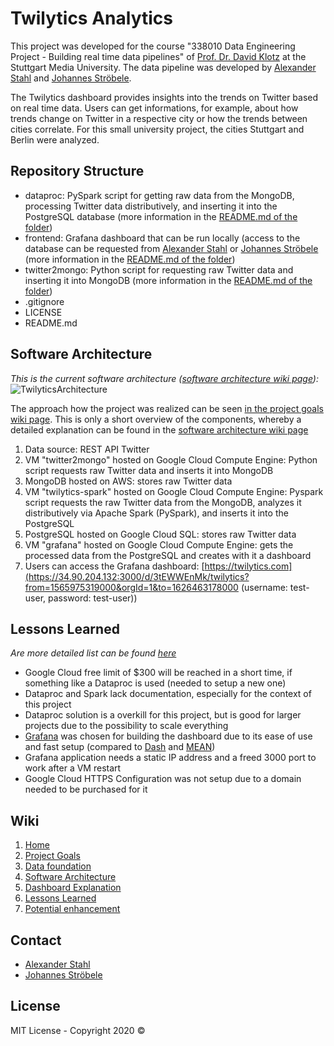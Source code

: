 # Twilytics Analytics

This project was developed for the course "338010 Data Engineering Project - Building real time data pipelines" of [Prof. Dr. David Klotz](mailto:david.klotz@hdm-stuttgart.de?subject=[GitHub]Twilytics) at the Stuttgart Media University. The data pipeline was developed by [Alexander Stahl](mailto:as291@hdm-stuttgart.de?subject=[GitHub]Twilytics) and [Johannes Ströbele](mailto:js349@hdm-stuttgart.de?subject=[GitHub]Twilytics).

The Twilytics dashboard provides insights into the trends on Twitter based on real time data. Users can get informations, for example, about how trends change on Twitter in a respective city or how the trends between cities correlate. For this small university project, the cities Stuttgart and Berlin were analyzed.  

## Repository Structure
- dataproc: PySpark script for getting raw data from the MongoDB, processing Twitter data distributively, and inserting it into the PostgreSQL database (more information in the [README.md of the folder](https://github.com/Twilytics/Analytics-Application/tree/master/dataproc))
- frontend: Grafana dashboard that can be run locally (access to the database can be requested from [Alexander Stahl](mailto:as291@hdm-stuttgart.de?subject=[GitHub]Twilytics) or [Johannes Ströbele](mailto:js349@hdm-stuttgart.de?subject=[GitHub]Twilytics) (more information in the [README.md of the folder](https://github.com/Twilytics/Analytics-Application/tree/master/frontend))
- twitter2mongo: Python script for requesting raw Twitter data and inserting it into MongoDB (more information in the [README.md of the folder](https://github.com/Twilytics/Analytics-Application/tree/master/twitter2mongo))
- .gitignore
- LICENSE
- README.md

## Software Architecture
_This is the current software architecture ([software architecture wiki page](https://github.com/Twilytics/Analytics-Application/wiki/Software-Architecture)):_ 
![TwilyticsArchitecture](https://user-images.githubusercontent.com/37565059/87839853-f0492400-c89c-11ea-9c5d-a31db556a015.png)

The approach how the project was realized can be seen [in the project goals wiki page](https://github.com/Twilytics/Analytics-Application/wiki/Project-Goals). This is only a short overview of the components, whereby a detailed explanation can be found in the [software architecture wiki page](https://github.com/Twilytics/Analytics-Application/wiki/Software-Architecture)
1. Data source: REST API Twitter
2. VM "twitter2mongo" hosted on Google Cloud Compute Engine: Python script requests raw Twitter data and inserts it into MongoDB 
3. MongoDB hosted on AWS: stores raw Twitter data
4. VM "twilytics-spark" hosted on Google Cloud Compute Engine: Pyspark script requests the raw Twitter data from the MongoDB, analyzes it distributively via Apache Spark (PySpark), and inserts it into the PostgreSQL
5. PostgreSQL hosted on Google Cloud SQL: stores raw Twitter data
6. VM "grafana" hosted on Google Cloud Compute Engine: gets the processed data from the PostgreSQL and creates with it a dashboard
7. Users can access the Grafana dashboard: [https://twilytics.com](https://34.90.204.132:3000/d/3tEWWEnMk/twilytics?from=1565975319000&orgId=1&to=1626463178000 (username: test-user, password: test-user))

## Lessons Learned
_Are more detailed list can be found [here](https://github.com/Twilytics/Analytics-Application/wiki/Lessons-Learned)_
* Google Cloud free limit of $300 will be reached in a short time, if something like a Dataproc is used (needed to setup a new one)
* Dataproc and Spark lack documentation, especially for the context of this project
* Dataproc solution is a overkill for this project, but is good for larger projects due to the possibility to scale everything
* [Grafana](https://grafana.com/) was chosen for building the dashboard due to its ease of use and fast setup (compared to [Dash](https://plotly.com/dash/) and [MEAN](https://en.wikipedia.org/wiki/MEAN_(solution_stack)))
* Grafana application needs a static IP address and a freed 3000 port to work after a VM restart
* Google Cloud HTTPS Configuration was not setup due to a domain needed to be purchased for it

## Wiki
1. [Home](https://github.com/Twilytics/Analytics-Application/wiki)
2. [Project Goals](https://github.com/Twilytics/Analytics-Application/wiki/Project-Goals)
3. [Data foundation](https://github.com/Twilytics/Analytics-Application/wiki/Data-Foundation)
4. [Software Architecture](https://github.com/Twilytics/Analytics-Application/wiki/Software-Architecture)
5. [Dashboard Explanation](https://github.com/Twilytics/Analytics-Application/wiki/Dashboard-Explanation)
6. [Lessons Learned](https://github.com/Twilytics/Analytics-Application/wiki/Lessons-Learned)
7. [Potential enhancement](https://github.com/Twilytics/Analytics-Application/wiki/Potential-Enhancements)

## Contact
- [Alexander Stahl](mailto:as291@hdm-stuttgart.de?subject=[GitHub]Twilytics)
- [Johannes Ströbele](mailto:js349@hdm-stuttgart.de?subject=[GitHub]Twilytics)

## License

MIT License - Copyright 2020 ©
